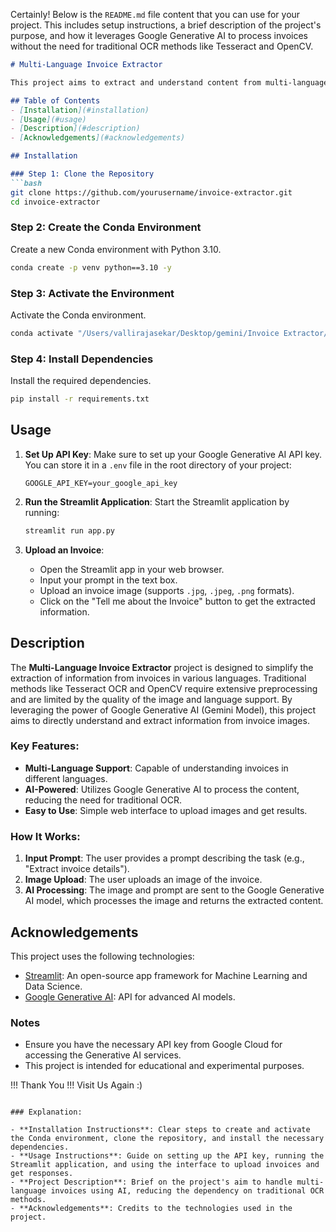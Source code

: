 Certainly! Below is the `README.md` file content that you can use for your project. This includes setup instructions, a brief description of the project's purpose, and how it leverages Google Generative AI to process invoices without the need for traditional OCR methods like Tesseract and OpenCV.

```markdown
# Multi-Language Invoice Extractor

This project aims to extract and understand content from multi-language invoices using Google Generative AI (Gemini Model). This reduces the need for traditional OCR methods such as Tesseract and OpenCV.

## Table of Contents
- [Installation](#installation)
- [Usage](#usage)
- [Description](#description)
- [Acknowledgements](#acknowledgements)

## Installation

### Step 1: Clone the Repository
```bash
git clone https://github.com/yourusername/invoice-extractor.git
cd invoice-extractor
```

### Step 2: Create the Conda Environment
Create a new Conda environment with Python 3.10.
```bash
conda create -p venv python==3.10 -y
```

### Step 3: Activate the Environment
Activate the Conda environment.
```bash
conda activate "/Users/vallirajasekar/Desktop/gemini/Invoice Extractor/venv"
```

### Step 4: Install Dependencies
Install the required dependencies.
```bash
pip install -r requirements.txt
```

## Usage

1. **Set Up API Key**:
   Make sure to set up your Google Generative AI API key. You can store it in a `.env` file in the root directory of your project:
   ```plaintext
   GOOGLE_API_KEY=your_google_api_key
   ```

2. **Run the Streamlit Application**:
   Start the Streamlit application by running:
   ```bash
   streamlit run app.py
   ```

3. **Upload an Invoice**:
   - Open the Streamlit app in your web browser.
   - Input your prompt in the text box.
   - Upload an invoice image (supports `.jpg`, `.jpeg`, `.png` formats).
   - Click on the "Tell me about the Invoice" button to get the extracted information.

## Description

The **Multi-Language Invoice Extractor** project is designed to simplify the extraction of information from invoices in various languages. Traditional methods like Tesseract OCR and OpenCV require extensive preprocessing and are limited by the quality of the image and language support. By leveraging the power of Google Generative AI (Gemini Model), this project aims to directly understand and extract information from invoice images.

### Key Features:
- **Multi-Language Support**: Capable of understanding invoices in different languages.
- **AI-Powered**: Utilizes Google Generative AI to process the content, reducing the need for traditional OCR.
- **Easy to Use**: Simple web interface to upload images and get results.

### How It Works:
1. **Input Prompt**: The user provides a prompt describing the task (e.g., "Extract invoice details").
2. **Image Upload**: The user uploads an image of the invoice.
3. **AI Processing**: The image and prompt are sent to the Google Generative AI model, which processes the image and returns the extracted content.

## Acknowledgements

This project uses the following technologies:
- [Streamlit](https://streamlit.io/): An open-source app framework for Machine Learning and Data Science.
- [Google Generative AI](https://cloud.google.com/generative-ai): API for advanced AI models.

### Notes
- Ensure you have the necessary API key from Google Cloud for accessing the Generative AI services.
- This project is intended for educational and experimental purposes.

!!! Thank You !!! Visit Us Again :)
```

### Explanation:

- **Installation Instructions**: Clear steps to create and activate the Conda environment, clone the repository, and install the necessary dependencies.
- **Usage Instructions**: Guide on setting up the API key, running the Streamlit application, and using the interface to upload invoices and get responses.
- **Project Description**: Brief on the project's aim to handle multi-language invoices using AI, reducing the dependency on traditional OCR methods.
- **Acknowledgements**: Credits to the technologies used in the project.